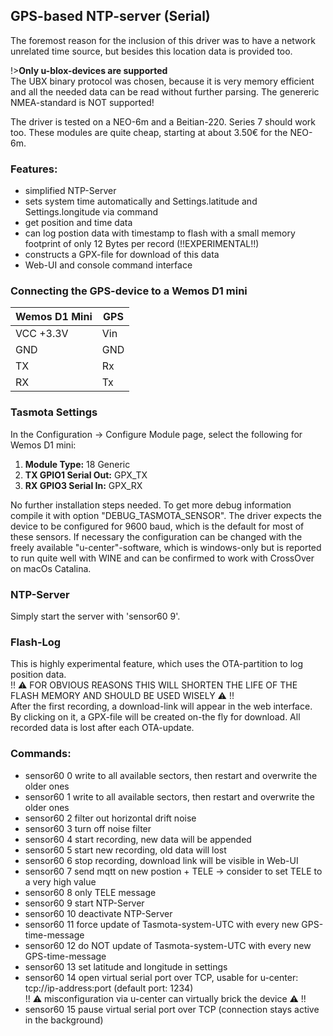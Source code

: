 ## GPS-based NTP-server (Serial)

The foremost reason for the inclusion of this driver was to have a network unrelated time source, but besides this location data is provided  too.  

!>**Only u-blox-devices are supported**  
The UBX binary protocol was chosen, because it is very memory efficient and all the needed data can be read without further parsing.  The genereric NMEA-standard is NOT supported!  

The driver is tested on a NEO-6m and a Beitian-220. Series 7 should work too. These modules are quite cheap, starting at about 3.50€ for the NEO-6m.  


### Features:
- simplified NTP-Server
- sets system time automatically and Settings.latitude and Settings.longitude via command
- get position and time data
- can log postion data with timestamp to flash with a small memory footprint of only 12 Bytes per record (!!EXPERIMENTAL!!)
- constructs a GPX-file for download of this data
- Web-UI and console command interface

### Connecting the GPS-device to a Wemos D1 mini

| Wemos D1 Mini  | GPS |
|---|---|
|VCC +3.3V   | Vin|
|GND   | GND|
|TX   |Rx|
|RX   |Tx|

### Tasmota Settings
In the Configuration -> Configure Module page, select the following for Wemos D1 mini:
1. **Module Type:** 18 Generic
2. **TX GPIO1 Serial Out:** GPX_TX
3. **RX GPIO3 Serial In:** GPX_RX

No further installation steps needed. To get more debug information compile it with option "DEBUG_TASMOTA_SENSOR".
The driver expects the device to be configured for 9600 baud, which is the default for most of these sensors.
If necessary the configuration can be changed with the freely available "u-center"-software, which is windows-only but is reported to run quite well with WINE and can be confirmed to work with CrossOver on macOs Catalina.  

### NTP-Server  
Simply start the server with 'sensor60 9'.

### Flash-Log  
This is highly experimental feature, which uses the OTA-partition to log position data.  
!! ⚠️ FOR OBVIOUS REASONS THIS WILL SHORTEN THE LIFE OF THE FLASH MEMORY AND SHOULD BE USED WISELY ⚠️ !!  
After the first recording, a download-link will appear in the web interface. By clicking on it, a GPX-file will be created on-the fly for download. All recorded data is lost after each OTA-update.  

### Commands:
+ sensor60 0
  write to all available sectors, then restart and overwrite the older ones
+ sensor60 1
  write to all available sectors, then restart and overwrite the older ones
+ sensor60 2
  filter out horizontal drift noise
+ sensor60 3
  turn off noise filter
+ sensor60 4
  start recording, new data will be appended
+ sensor60 5
  start new recording, old data will lost
+ sensor60 6
  stop recording, download link will be visible in Web-UI
+ sensor60 7
  send mqtt on new postion + TELE -> consider to set TELE to a very high value
+ sensor60 8
  only TELE message
+ sensor60 9
  start NTP-Server
+ sensor60 10
  deactivate NTP-Server
+ sensor60 11
  force update of Tasmota-system-UTC with every new GPS-time-message
+ sensor60 12
  do NOT update of Tasmota-system-UTC with every new GPS-time-message
+ sensor60 13
  set latitude and longitude in settings
+ sensor60 14
  open virtual serial port over TCP, usable for u-center:  
  tcp://ip-address:port (default port: 1234)  
  !! ⚠️ misconfiguration via u-center can virtually brick the device ⚠️ !!  
+ sensor60 15
  pause virtual serial port over TCP  (connection stays active in the background)
